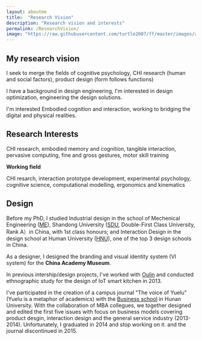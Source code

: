 ```yaml
---
layout: aboutme
title:  "Research Vision"
description: "Research vision and interests"
permalink: /ResearchVision/
image: "https://raw.githubusercontent.com/turtle2007/ff/master/images/aboutme/taiji.jpg"
---
```


## My research vision

I seek to merge the fields of cognitive psychology, CHI research (human and social factors), product design (form follows functions)

I have a background in design engineering, I'm interested in design optimization, engineering the design solutions.

I'm interested Embodied cognition and interaction, working to bridging the digital and physical realities.


## Research Interests

CHI research, embodied memory and cognition, tangible interaction, pervasive computing, fine and gross gestures, motor skill training

**Working field**

CHI resarch, interaction prototype development, experimental psychology, cognitive science, computational modelling, ergonomics and kinematics


## Design
Before my PhD, I studied Industrial design in the school of Mechenical Engineering ([ME](http://www.mech.sdu.edu.cn/ENGLISH.htm)), Shandong University ([SDU](http://www.sdu.edu.cn), Double-First Class University, Rank A）in China, with 1st class honours; and Interaction Design in the design school at Human University ([HNU](http://design.hnu.edu.cn/Home.htm)), one of the top 3 design schools in China. 

As a designer, I designed the branding and visual identity system (VI system) for the **China Academy Museum**.
<!-- (http://ylsy.hnu.edu.cn/content.jsp?urltype=news.NewsContentUrl&wbtreeid=1081&wbnewsid=1275). -->

In previous intership/design projects, I've worked with [Oulin](http://www.oulin.net/product2.html) and conducted ethnographic study for the design of IoT smart kitchen in 2013. 

I've participated in the creation of a campus journal "The voice of Yuelu" (Yuelu is a metaphor of academics) with the [Business school](http://ibschool-en.hnu.edu.cn) in Hunan University. With the collaboration of MBA collegues, we together designed and edited the first five issues with focus on business models covering product desgin, interaction design and the general service industry (2013-2014). Unfortunately, I graduated in 2014 and stop working on it. and the journal discontinued in 2015.